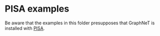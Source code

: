 # PISA examples

Be aware that the examples in this folder presupposes that GraphNeT is installed with [PISA](https://github.com/icecube/pisa).